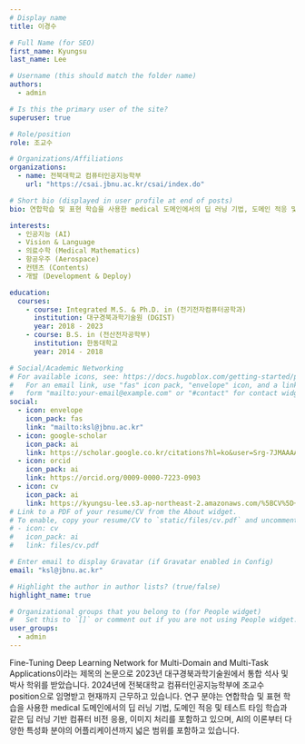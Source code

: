 ```yaml
---
# Display name
title: 이경수

# Full Name (for SEO)
first_name: Kyungsu
last_name: Lee

# Username (this should match the folder name)
authors:
  - admin

# Is this the primary user of the site?
superuser: true

# Role/position
role: 조교수

# Organizations/Affiliations
organizations:
  - name: 전북대학교 컴퓨터인공지능학부
    url: "https://csai.jbnu.ac.kr/csai/index.do"

# Short bio (displayed in user profile at end of posts)
bio: 연합학습 및 표현 학습을 사용한 medical 도메인에서의 딥 러닝 기법, 도메인 적응 및 테스트 타임 학습과 같은 딥 러닝 기반 컴퓨터 비전 응용, 이미지 처리 및 이미지-텍스트 캡셔닝을 포함한 의료 응용의 딥 러닝 기반 진단 등을 포함합니다.

interests:
  - 인공지능 (AI)
  - Vision & Language
  - 의료수학 (Medical Mathematics)
  - 항공우주 (Aerospace)
  - 컨텐츠 (Contents)
  - 개발 (Development & Deploy)

education:
  courses:
    - course: Integrated M.S. & Ph.D. in (전기전자컴퓨터공학과)
      institution: 대구경북과학기술원 (DGIST)
      year: 2018 - 2023
    - course: B.S. in (전산전자공학부)
      institution: 한동대학교
      year: 2014 - 2018

# Social/Academic Networking
# For available icons, see: https://docs.hugoblox.com/getting-started/page-builder/#icons
#   For an email link, use "fas" icon pack, "envelope" icon, and a link in the
#   form "mailto:your-email@example.com" or "#contact" for contact widget.
social:
  - icon: envelope
    icon_pack: fas
    link: "mailto:ksl@jbnu.ac.kr"
  - icon: google-scholar
    icon_pack: ai
    link: https://scholar.google.co.kr/citations?hl=ko&user=Srg-7JMAAAAJ&view_op=list_works&authuser=3&gmla=AKKJWFdKkn6oOSodKydbVjFB9IpHqHHucjz06KnXACXkcsad_elmO3TnVclXh3i46QOPtpevNt2mKEReoILewOZrWPw38nBujERgFLA6D1JXhmVcGPzUiQU4Fg
  - icon: orcid
    icon_pack: ai
    link: https://orcid.org/0009-0000-7223-0903
  - icon: cv
    icon_pack: ai
    link: https://kyungsu-lee.s3.ap-northeast-2.amazonaws.com/%5BCV%5D+Kyungsu+Lee.pdf
# Link to a PDF of your resume/CV from the About widget.
# To enable, copy your resume/CV to `static/files/cv.pdf` and uncomment the lines below.
# - icon: cv
#   icon_pack: ai
#   link: files/cv.pdf

# Enter email to display Gravatar (if Gravatar enabled in Config)
email: "ksl@jbnu.ac.kr"

# Highlight the author in author lists? (true/false)
highlight_name: true

# Organizational groups that you belong to (for People widget)
#   Set this to `[]` or comment out if you are not using People widget.
user_groups:
  - admin
---
```


Fine-Tuning Deep Learning Network for Multi-Domain and Multi-Task Applications이라는 제목의 논문으로 2023년 대구경북과학기술원에서 통합 석사 및 박사 학위를 받았습니다. 2024년에 전북대학교 컴퓨터인공지능학부에 조교수 position으로 임명받고 현재까지 근무하고 있습니다. 연구 분야는 연합학습 및 표현 학습을 사용한 medical 도메인에서의 딥 러닝 기법, 도메인 적응 및 테스트 타임 학습과 같은 딥 러닝 기반 컴퓨터 비전 응용, 이미지 처리를 포함하고 있으며, AI의 이론부터 다양한 특성화 분야의 어플리케이션까지 넓은 범위를 포함하고 있습니다.
